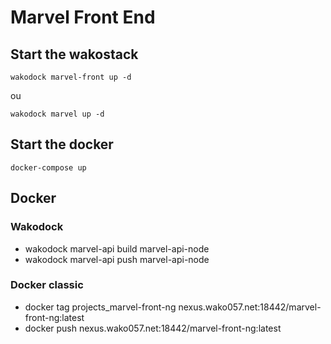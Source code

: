 # Marvel Front End


## Start the wakostack

`wakodock marvel-front up -d`

ou

`wakodock marvel up -d`

## Start the docker
   
   `docker-compose up`



## Docker

### Wakodock

- wakodock marvel-api build marvel-api-node  
- wakodock marvel-api push marvel-api-node  


### Docker classic

- docker tag projects_marvel-front-ng nexus.wako057.net:18442/marvel-front-ng:latest
- docker push nexus.wako057.net:18442/marvel-front-ng:latest

